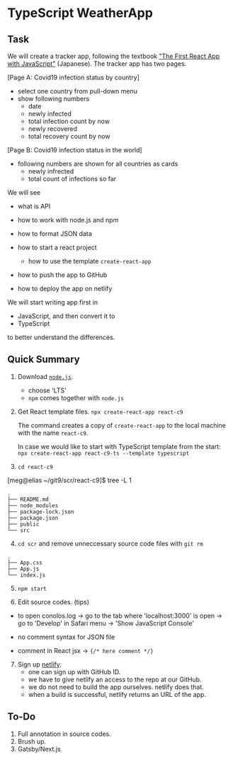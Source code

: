 # TypeScript WeatherApp
## Task

We will create a tracker app, following the textbook ["The First React
App with
JavaScript"](https://react-book-corona-tracker-app-typescript.netlify.app/dev/links)
(Japanese). The tracker app has two pages.

[Page A: Covid19 infection status by country]

- select one country from pull-down menu
- show following numbers
  + date
  + newly infected
  + total infection count by now 
  + newly recovered 
  + total recovery count by now 

[Page B: Covid19 infection status in the world]
- following numbers are shown for all countries as cards
  + newly infrected
  + total count of infections so far

We will see
- what is API
- how to work with node.js and npm
- how to format JSON data
- how to start a react project
  + how to use the template `create-react-app`
  
- how to push the app to GitHub
- how to deploy the app on netlify

We will start writing app first in
- JavaScript, and then convert it to
- TypeScript

to better understand the differences. 


## Quick Summary

1. Download [`node.js`](https://nodejs.org/en/download/).
   - choose 'LTS'
   - `npm` comes together with `node.js`

2. Get React template files.
   `npx create-react-app react-c9`

   The command creates a copy of `create-react-app` to the local
   machine with the name `react-c9`.

   In case we would like to start with TypeScript template from the start:
   `npx create-react-app react-c9-ts --template typescript`
   
3. `cd react-c9`

[meg@elias ~/git9/scr/react-c9]$ tree -L 1
```
.
├── README.md
├── node_modules
├── package-lock.json
├── package.json
├── public
└── src
```


4. `cd scr` and remove unneccessary source code files with `git rm`
```
.
├── App.css
├── App.js
└── index.js
```

5. `npm start`

6. Edit source codes. 
(tips)
- to open conolos.log
   -> go to the tab where 'localhost:3000' is open
   -> go to 'Develop' in Safari menu
   -> 'Show JavaScript Console'

- no comment syntax for JSON file

- comment in React jsx
   -> `{/* here comment */}`

7.  Sign up [netlify](http://www.netlify.com).
    - one can sign up with GitHub ID.
    - we have to give netlify an access to the repo at our GitHub.
    - we do not need to build the app ourselves. netlify does that.
    - when a build is successful, netlify returns an URL of the app.

<!--   ![Weather app on netlify](./images/netlify.png) a-->

## To-Do
1. Full annotation in source codes.
2. Brush up.
3. Gatsby/Next.js


